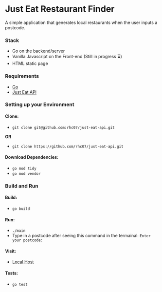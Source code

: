 # Just Eat Restaurant Finder

A simple application that generates local restaurants when the user inputs a postcode.

### Stack
- Go on the backend/server
- Vanilla Javascript on the Front-end (Still in progress ⌛️)
- HTML static page

### Requirements
- [Go](https://golang.org/doc/install)
- [Just Eat API](https://uk.api.just-eat.io/restaurants/bypostcode/)

### Setting up your Environment
#### Clone:
- `git clone git@github.com:rhc07/just-eat-api.git`

**OR**

- `git clone https://github.com/rhc07/just-eat-api.git`

#### Download Dependencies:
- `go mod tidy`
- `go mod vendor`

### Build and Run

#### Build:
- `go build`

#### Run:
- `./main`
- Type in a postcode after seeing this command in the termainal: `Enter your postcode:`

#### Visit:
- [Local Host](http://localhost:8080/)

#### Tests:
- `go test`